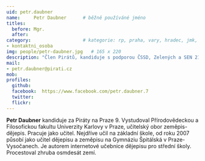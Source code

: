 ```yaml
---
uid: petr.daubner
name:     Petr Daubner  	# běžně používáné jméno
titles:
  before: Mgr. 
  after:
category:                 	# kategorie: rp, praha, vary, hradec, jmk, senat
- kontaktni_osoba
img: people/petr-daubner.jpg   # 165 x 220
description: "Člen Pirátů, kandiduje s podporou ČSSD, Zelených a SEN 21. Středoškolský učitel a cestovatel"
mail:
- petr.daubner@pirati.cz
mob:			 
profiles:
  github:       
  facebook:  https://www.facebook.com/petr.daubner.7 
  twitter: 		  
  flickr:		  
---
```


**Petr Daubner** kandiduje za Piráty na Praze 9. Vystudoval Přírodovědeckou a Filosofickou fakultu Univerzity Karlovy v Praze, učitelský obor zeměpis-dějepis. Pracuje jako učitel. Nejdříve učil na základní škole, od roku 2007 působí jako učitel dějepisu a zeměpisu na Gymnáziu Špitálská v Praze-Vysočanech. Je autorem internetové učebnice dějepisu pro střední školy. Procestoval zhruba osmdesát zemí. 
